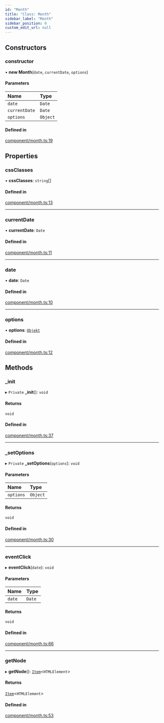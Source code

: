 ```yaml
---
id: "Month"
title: "Class: Month"
sidebar_label: "Month"
sidebar_position: 0
custom_edit_url: null
---
```


## Constructors

### constructor

• **new Month**(`date`, `currentDate`, `options`)

#### Parameters

| Name | Type |
| :------ | :------ |
| `date` | `Date` |
| `currentDate` | `Date` |
| `options` | `Object` |

#### Defined in

[component/month.ts:19](https://bitbucket.org/siposdani87/sui-js/src/5c73bef/src/component/month.ts#lines-19)

## Properties

### cssClasses

• **cssClasses**: `string`[]

#### Defined in

[component/month.ts:13](https://bitbucket.org/siposdani87/sui-js/src/5c73bef/src/component/month.ts#lines-13)

___

### currentDate

• **currentDate**: `Date`

#### Defined in

[component/month.ts:11](https://bitbucket.org/siposdani87/sui-js/src/5c73bef/src/component/month.ts#lines-11)

___

### date

• **date**: `Date`

#### Defined in

[component/month.ts:10](https://bitbucket.org/siposdani87/sui-js/src/5c73bef/src/component/month.ts#lines-10)

___

### options

• **options**: [`Objekt`](Objekt.md)

#### Defined in

[component/month.ts:12](https://bitbucket.org/siposdani87/sui-js/src/5c73bef/src/component/month.ts#lines-12)

## Methods

### \_init

▸ `Private` **_init**(): `void`

#### Returns

`void`

#### Defined in

[component/month.ts:37](https://bitbucket.org/siposdani87/sui-js/src/5c73bef/src/component/month.ts#lines-37)

___

### \_setOptions

▸ `Private` **_setOptions**(`options`): `void`

#### Parameters

| Name | Type |
| :------ | :------ |
| `options` | `Object` |

#### Returns

`void`

#### Defined in

[component/month.ts:30](https://bitbucket.org/siposdani87/sui-js/src/5c73bef/src/component/month.ts#lines-30)

___

### eventClick

▸ **eventClick**(`date`): `void`

#### Parameters

| Name | Type |
| :------ | :------ |
| `date` | `Date` |

#### Returns

`void`

#### Defined in

[component/month.ts:66](https://bitbucket.org/siposdani87/sui-js/src/5c73bef/src/component/month.ts#lines-66)

___

### getNode

▸ **getNode**(): [`Item`](Item.md)<`HTMLElement`\>

#### Returns

[`Item`](Item.md)<`HTMLElement`\>

#### Defined in

[component/month.ts:53](https://bitbucket.org/siposdani87/sui-js/src/5c73bef/src/component/month.ts#lines-53)
